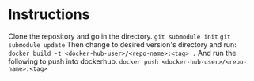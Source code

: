 # Instructions
Clone the repository and go in the directory.
`git submodule init`
`git submodule update`
Then change to desired version's directory and run:
`docker build -t <docker-hub-user>/<repo-name>:<tag> .`
And run the following to push into dockerhub.
`docker push <docker-hub-user>/<repo-name>:<tag>`
